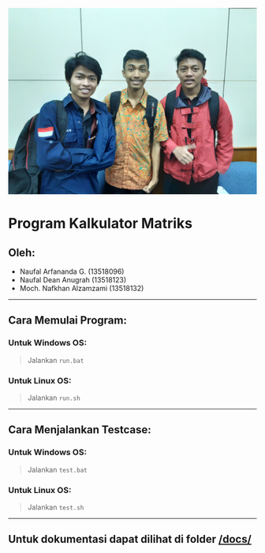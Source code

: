![Foto Anggota Kelompok](Foto-Anggota-Kelompok.jpg)

# Program Kalkulator Matriks
## Oleh:
- Naufal Arfananda G. (13518096)<br>
- Naufal Dean Anugrah (13518123)<br>
- Moch. Nafkhan Alzamzami (13518132)
---
## Cara Memulai Program:
### Untuk Windows OS:
> Jalankan `run.bat`
### Untuk Linux OS:
> Jalankan `run.sh`
---
## Cara Menjalankan Testcase:
### Untuk Windows OS:
> Jalankan `test.bat`
### Untuk Linux OS:
> Jalankan `test.sh`
---
## Untuk dokumentasi dapat dilihat di folder [/docs/](./docs/)
